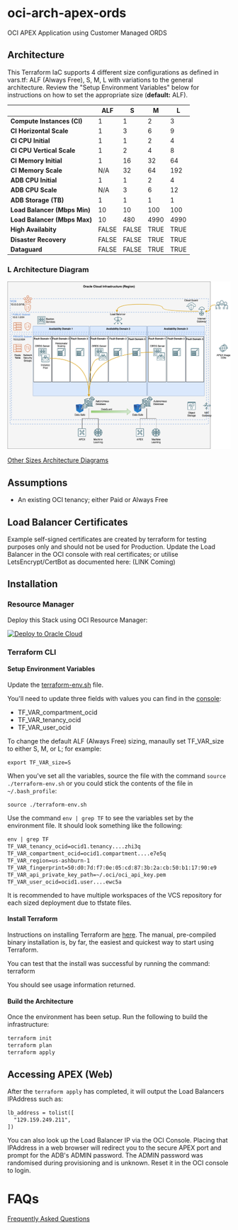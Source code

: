 # oci-arch-apex-ords
OCI APEX Application using Customer Managed ORDS


## Architecture
This Terraform IaC supports 4 different size configurations as defined in vars.tf: ALF (Always Free), S, M, L with variations to the general architecture.  Review the "Setup Environment Variables" below for instructions on how to set the appropriate size (**default:** ALF).

|                              | ALF   | S     | M    | L    | 
| ---------------------------- | ----- | ----- | ---- | ---- |
| **Compute Instances (CI)**   | 1     | 1     | 2    | 3    | 
| **CI Horizontal Scale**      | 1     | 3     | 6    | 9    |
| **CI CPU Initial**           | 1     | 1     | 2    | 4    |
| **CI CPU Vertical Scale**    | 1     | 2     | 4    | 8    |
| **CI Memory Initial**        | 1     | 16    | 32   | 64   |
| **CI Memory Scale**          | N/A   | 32    | 64   | 192  |
| **ADB CPU Initial**          | 1     | 1     | 2    | 4    |
| **ADB CPU Scale**            | N/A   | 3     | 6    | 12   |
| **ADB Storage (TB)**         | 1     | 1     | 1    | 1    |
| **Load Balancer (Mbps Min)** | 10    | 10    | 100  | 100  |
| **Load Balancer (Mbps Max)** | 10    | 480   | 4990 | 4990 |
| **High Availabity**          | FALSE | FALSE | TRUE | TRUE |
| **Disaster Recovery**        | FALSE | FALSE | TRUE | TRUE |
| **Dataguard**                | FALSE | FALSE | TRUE | TRUE |


### L Architecture Diagram
![OCI L APEX/ORDS Architecture](images/L_APEX_ORDS.png "L APEX/ORDS Architecture")

[Other Sizes Architecture Diagrams](ARCHITECTURE.md)

## Assumptions
* An existing OCI tenancy; either Paid or Always Free

## Load Balancer Certificates
Example self-signed certificates are created by terraform for testing purposes only and should not be used for Production.  Update the Load Balancer in the OCI console with real certificates; or utilise LetsEncrypt/CertBot as documented here: (LINK Coming)

## Installation
### **Resource Manager**
Deploy this Stack using OCI Resource Manager:

[![Deploy to Oracle Cloud][magic_button]][magic_arch_stack]

### **Terraform CLI**
#### **Setup Environment Variables**
Update the [terraform-env.sh](terraform-env.sh) file. 

You'll need to update three fields with values you can find in the [console](https://console.us-phoenix-1.oraclecloud.com/):

* TF_VAR_compartment_ocid
* TF_VAR_tenancy_ocid
* TF_VAR_user_ocid

To change the default ALF (Always Free) sizing, manaully set TF_VAR_size to either S, M, or L; for example:

```
export TF_VAR_size=S
```

When you've set all the variables, source the file with the command `source ./terraform-env.sh` or you could stick the contents of the file in `~/.bash_profile`:
```
source ./terraform-env.sh
```

Use the command `env | grep TF` to see the variables set by the environment file. It should look something like the following:
```
env | grep TF
TF_VAR_tenancy_ocid=ocid1.tenancy....zhi3q
TF_VAR_compartment_ocid=ocid1.compartment....e7e5q
TF_VAR_region=us-ashburn-1
TF_VAR_fingerprint=50:d0:7d:f7:0e:05:cd:87:3b:2a:cb:50:b1:17:90:e9
TF_VAR_api_private_key_path=~/.oci/oci_api_key.pem
TF_VAR_user_ocid=ocid1.user....ewc5a
```

It is recommended to have multiple workspaces of the VCS repository for each sized deployment due to tfstate files.

#### **Install Terraform**
Instructions on installing Terraform are [here](https://www.terraform.io/intro/getting-started/install.html).  The manual, pre-compiled binary installation is, by far, the easiest and quickest way to start using Terraform.

You can test that the install was successful by running the command:
    terraform

You should see usage information returned.

#### **Build the Architecture**
Once the environment has been setup.  Run the following to build the infrastructure:

```
terraform init
terraform plan
terraform apply
```

## Accessing APEX (Web)
After the `terraform apply` has completed, it will output the Load Balancers IPAddress such as:
```
lb_address = tolist([
  "129.159.249.211",
])
```

You can also look up the Load Balancer IP via the OCI Console.
Placing that IPAddress in a web browser will redirect you to the secure APEX port and prompt for the ADB's ADMIN password.  The ADMIN password was randomised during provisioning and is unknown.  Reset it in the OCI console to login.

# FAQs
[Frequently Asked Questions](FAQS.md)

[magic_button]: https://oci-resourcemanager-plugin.plugins.oci.oraclecloud.com/latest/deploy-to-oracle-cloud.svg
[magic_arch_stack]: https://cloud.oracle.com/resourcemanager/stacks/create?zipUrl=https://github.com/ukjola/oci-arch-apex-ords/releases/latest/download/oci-arch-apex-ords.zip